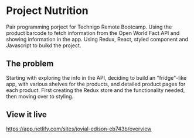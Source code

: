 # Project Nutrition

Pair programming porject for Technigo Remote Bootcamp. Using the product barcode to fetch information from the Open World Fact API and showing information in the app. Using Redux, React, styled component and Javascript to buikd the project.

## The problem

Starting with exploring the info in the API, deciding to build an "fridge"-like app, with various shelves for the products, and detailed product pages for each product. First creating the Redux store and the functionality needed, then moving over to styling.

## View it live

https://app.netlify.com/sites/jovial-edison-eb743b/overview
